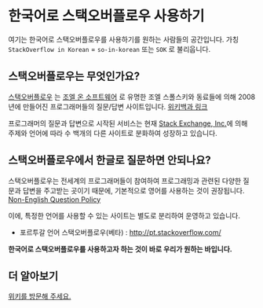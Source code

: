 # 한국어로 스택오버플로우 사용하기

여기는 한국어로 스택오버플로우를 사용하기를 원하는 사람들의 공간입니다.
가칭 `StackOverflow in Korean` = `so-in-korean` 또는 `SOK` 로 불리웁니다.


## 스택오버플로우는 무엇인가요?

[스택오버플로우](http://stackoverflow.com/) 는 [조엘 온 소프트웨어](http://korean.joelonsoftware.com/) 로 유명한 조엘 스폴스키와 동료들에 의해 2008년에 만들어진 프로그래머들의 질문/답변 사이트입니다. [위키백과 링크](http://ko.wikipedia.org/wiki/%EC%8A%A4%ED%83%9D_%EC%98%A4%EB%B2%84%ED%94%8C%EB%A1%9C_(%EC%9B%B9%EC%82%AC%EC%9D%B4%ED%8A%B8))

프로그래머의 질문과 답변으로 시작된 서비스는 현재 [Stack Exchange, Inc.](http://stackexchange.com/)에 의해 주제와 언어에 따라 수 백개의 다른 사이트로 분화하여 성장하고 있습니다. 


## 스택오버플로우에서 한글로 질문하면 안되나요?

스택오버플로우는 전세계의 프로그래머들이 참여하여 프로그래밍과 관련된 다양한 질문과 답변을 주고받는 곳이기 때문에, 기본적으로 영어를 사용하는 것이 권장됩니다. [Non-English Question Policy](http://blog.stackoverflow.com/2009/07/non-english-question-policy/)

이에, 특정한 언어를 사용할 수 있는 사이트는 별도로 분리하여 운영하고 있습니다.
  - 포르투갈 언어 스택오버플로우(베타) : http://pt.stackoverflow.com/

**한국어로 스택오버플로우를 사용하고자 하는 것이 바로 우리가 원하는 바입니다.**


## 더 알아보기

[위키를 방문해 주세요.](https://github.com/so-in-korean/sok/wiki)
